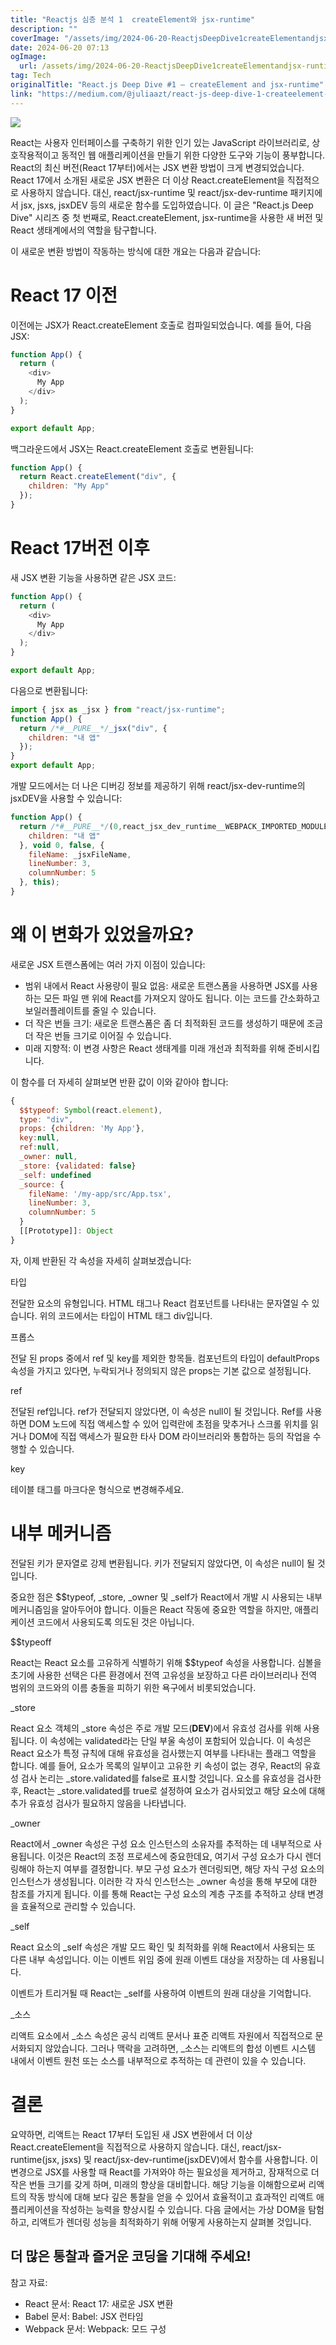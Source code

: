 ```yaml
---
title: "Reactjs 심층 분석 1  createElement와 jsx-runtime"
description: ""
coverImage: "/assets/img/2024-06-20-ReactjsDeepDive1createElementandjsx-runtime_0.png"
date: 2024-06-20 07:13
ogImage: 
  url: /assets/img/2024-06-20-ReactjsDeepDive1createElementandjsx-runtime_0.png
tag: Tech
originalTitle: "React.js Deep Dive #1 — createElement and jsx-runtime"
link: "https://medium.com/@juliaazt/react-js-deep-dive-1-createelement-and-jsx-runtime-63c75882f7b0"
---
```



<img src="/assets/img/2024-06-20-ReactjsDeepDive1createElementandjsx-runtime_0.png" />

React는 사용자 인터페이스를 구축하기 위한 인기 있는 JavaScript 라이브러리로, 상호작용적이고 동적인 웹 애플리케이션을 만들기 위한 다양한 도구와 기능이 풍부합니다. React의 최신 버전(React 17부터)에서는 JSX 변환 방법이 크게 변경되었습니다. React 17에서 소개된 새로운 JSX 변환은 더 이상 React.createElement을 직접적으로 사용하지 않습니다. 대신, react/jsx-runtime 및 react/jsx-dev-runtime 패키지에서 jsx, jsxs, jsxDEV 등의 새로운 함수를 도입하였습니다. 이 글은 "React.js Deep Dive" 시리즈 중 첫 번째로, React.createElement, jsx-runtime을 사용한 새 버전 및 React 생태계에서의 역할을 탐구합니다.

이 새로운 변환 방법이 작동하는 방식에 대한 개요는 다음과 같습니다:

# React 17 이전

<div class="content-ad"></div>

이전에는 JSX가 React.createElement 호출로 컴파일되었습니다. 예를 들어, 다음 JSX:

```js
function App() {
  return (
    <div>
      My App
    </div>
  );
}

export default App;
```

백그라운드에서 JSX는 React.createElement 호출로 변환됩니다:

```js
function App() {
  return React.createElement("div", {
    children: "My App"
  });
}
``` 

<div class="content-ad"></div>

# React 17버전 이후

새 JSX 변환 기능을 사용하면 같은 JSX 코드:

```js
function App() {
  return (
    <div>
      My App
    </div>
  );
}

export default App;
```

다음으로 변환됩니다:

<div class="content-ad"></div>

```js
import { jsx as _jsx } from "react/jsx-runtime";
function App() {
  return /*#__PURE__*/_jsx("div", {
    children: "내 앱"
  });
}
export default App;
```

개발 모드에서는 더 나은 디버깅 정보를 제공하기 위해 react/jsx-dev-runtime의 jsxDEV을 사용할 수 있습니다:

```js
function App() {
  return /*#__PURE__*/(0,react_jsx_dev_runtime__WEBPACK_IMPORTED_MODULE_0__.jsxDEV)("div", {
    children: "내 앱"
  }, void 0, false, {
    fileName: _jsxFileName,
    lineNumber: 3,
    columnNumber: 5
  }, this);
}
```

# 왜 이 변화가 있었을까요?


<div class="content-ad"></div>

새로운 JSX 트랜스폼에는 여러 가지 이점이 있습니다:

- 범위 내에서 React 사용량이 필요 없음: 새로운 트랜스폼을 사용하면 JSX를 사용하는 모든 파일 맨 위에 React를 가져오지 않아도 됩니다. 이는 코드를 간소화하고 보일러플레이트를 줄일 수 있습니다.
- 더 작은 번들 크기: 새로운 트랜스폼은 좀 더 최적화된 코드를 생성하기 때문에 조금 더 작은 번들 크기로 이어질 수 있습니다.
- 미래 지향적: 이 변경 사항은 React 생태계를 미래 개선과 최적화를 위해 준비시킵니다.

이 함수를 더 자세히 살펴보면 반환 값이 이와 같아야 합니다:

```js
{
  $$typeof: Symbol(react.element),
  type: "div",
  props: {children: 'My App'},
  key:null,
  ref:null,
  _owner: null,
  _store: {validated: false}
  _self: undefined
  _source: {
    fileName: '/my-app/src/App.tsx', 
    lineNumber: 3, 
    columnNumber: 5
  }
  [[Prototype]]: Object
}
```

<div class="content-ad"></div>

자, 이제 반환된 각 속성을 자세히 살펴보겠습니다:

타입

전달한 요소의 유형입니다. HTML 태그나 React 컴포넌트를 나타내는 문자열일 수 있습니다. 위의 코드에서는 타입이 HTML 태그 div입니다.

프롭스

<div class="content-ad"></div>

전달 된 props 중에서 ref 및 key를 제외한 항목들. 컴포넌트의 타입이 defaultProps 속성을 가지고 있다면, 누락되거나 정의되지 않은 props는 기본 값으로 설정됩니다.

ref

전달된 ref입니다. ref가 전달되지 않았다면, 이 속성은 null이 될 것입니다. Ref를 사용하면 DOM 노드에 직접 액세스할 수 있어 입력란에 초점을 맞추거나 스크롤 위치를 읽거나 DOM에 직접 액세스가 필요한 타사 DOM 라이브러리와 통합하는 등의 작업을 수행할 수 있습니다.

key

<div class="content-ad"></div>

테이블 태그를 마크다운 형식으로 변경해주세요.

# 내부 메커니즘

전달된 키가 문자열로 강제 변환됩니다. 키가 전달되지 않았다면, 이 속성은 null이 될 것입니다.

중요한 점은 $$typeof, _store, _owner 및 _self가 React에서 개발 시 사용되는 내부 메커니즘임을 알아두어야 합니다. 이들은 React 작동에 중요한 역할을 하지만, 애플리케이션 코드에서 사용되도록 의도된 것은 아닙니다.

$$typeoff

<div class="content-ad"></div>

React는 React 요소를 고유하게 식별하기 위해 $$typeof 속성을 사용합니다. 심볼을 초기에 사용한 선택은 다른 환경에서 전역 고유성을 보장하고 다른 라이브러리나 전역 범위의 코드와의 이름 충돌을 피하기 위한 욕구에서 비롯되었습니다.

_store

React 요소 객체의 _store 속성은 주로 개발 모드(__DEV__)에서 유효성 검사를 위해 사용됩니다. 이 속성에는 validated라는 단일 부울 속성이 포함되어 있습니다. 이 속성은 React 요소가 특정 규칙에 대해 유효성을 검사했는지 여부를 나타내는 플래그 역할을 합니다. 예를 들어, 요소가 목록의 일부이고 고유한 키 속성이 없는 경우, React의 유효성 검사 논리는 _store.validated를 false로 표시할 것입니다. 요소를 유효성을 검사한 후, React는 _store.validated를 true로 설정하여 요소가 검사되었고 해당 요소에 대해 추가 유효성 검사가 필요하지 않음을 나타냅니다.

_owner

<div class="content-ad"></div>

React에서 _owner 속성은 구성 요소 인스턴스의 소유자를 추적하는 데 내부적으로 사용됩니다. 이것은 React의 조정 프로세스에 중요한데요, 여기서 구성 요소가 다시 렌더링해야 하는지 여부를 결정합니다. 부모 구성 요소가 렌더링되면, 해당 자식 구성 요소의 인스턴스가 생성됩니다. 이러한 각 자식 인스턴스는 _owner 속성을 통해 부모에 대한 참조를 가지게 됩니다. 이를 통해 React는 구성 요소의 계층 구조를 추적하고 상태 변경을 효율적으로 관리할 수 있습니다.

_self

React 요소의 _self 속성은 개발 모드 확인 및 최적화를 위해 React에서 사용되는 또 다른 내부 속성입니다. 이는 이벤트 위임 중에 원래 이벤트 대상을 저장하는 데 사용됩니다.

이벤트가 트리거될 때 React는 _self를 사용하여 이벤트의 원래 대상을 기억합니다.

<div class="content-ad"></div>

_소스

리액트 요소에서 _소스 속성은 공식 리액트 문서나 표준 리액트 자원에서 직접적으로 문서화되지 않았습니다. 그러나 맥락을 고려하면, _소스는 리액트의 합성 이벤트 시스템 내에서 이벤트 원천 또는 소스를 내부적으로 추적하는 데 관련이 있을 수 있습니다.

# 결론

요약하면, 리액트는 React 17부터 도입된 새 JSX 변환에서 더 이상 React.createElement을 직접적으로 사용하지 않습니다. 대신, react/jsx-runtime(jsx, jsxs) 및 react/jsx-dev-runtime(jsxDEV)에서 함수를 사용합니다. 이 변경으로 JSX를 사용할 때 React를 가져와야 하는 필요성을 제거하고, 잠재적으로 더 작은 번들 크기를 갖게 하며, 미래의 향상을 대비합니다. 해당 기능을 이해함으로써 리액트의 작동 방식에 대해 보다 깊은 통찰을 얻을 수 있어서 효율적이고 효과적인 리액트 애플리케이션을 작성하는 능력을 향상시킬 수 있습니다. 다음 글에서는 가상 DOM을 탐험하고, 리액트가 렌더링 성능을 최적화하기 위해 어떻게 사용하는지 살펴볼 것입니다.

<div class="content-ad"></div>

## 더 많은 통찰과 즐거운 코딩을 기대해 주세요!

참고 자료:

- React 문서: React 17: 새로운 JSX 변환
- Babel 문서: Babel: JSX 런타임
- Webpack 문서: Webpack: 모드 구성